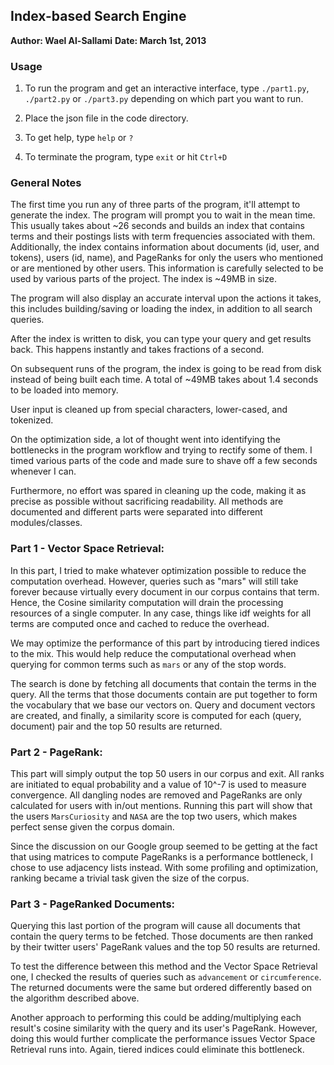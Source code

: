 ## Index-based Search Engine
**Author: Wael Al-Sallami**
**Date: March 1st, 2013**

### Usage
1. To run the program and get an interactive interface, type `./part1.py`, `./part2.py` or `./part3.py` depending on which part you want to run.

2. Place the json file in the code directory.

3. To get help, type `help` or `?`

4. To terminate the program, type `exit` or hit `Ctrl+D`


### General Notes
The first time you run any of three parts of the program, it'll attempt to generate the index. The program will prompt you to wait in the mean time. This usually takes about ~26 seconds and builds an index that contains terms and their postings lists with term frequencies associated with them. Additionally, the index contains information about documents (id, user, and tokens), users (id, name), and PageRanks for only the users who mentioned or are mentioned by other users. This information is carefully selected to be used by various parts of the project. The index is ~49MB in size.

The program will also display an accurate interval upon the actions it takes, this includes building/saving or loading the index, in addition to all search queries.

After the index is written to disk, you can type your query and get results back. This happens instantly and takes fractions of a second.

On subsequent runs of the program, the index is going to be read from disk instead of being built each time. A total of ~49MB takes about 1.4 seconds to be loaded into memory.

User input is cleaned up from special characters, lower-cased, and tokenized.

On the optimization side, a lot of thought went into identifying the bottlenecks in the program workflow and trying to rectify some of them. I timed various parts of the code and made sure to shave off a few seconds whenever I can.

Furthermore, no effort was spared in cleaning up the code, making it as precise as possible without sacrificing readability. All methods are documented and different parts were separated into different modules/classes.

### Part 1 - Vector Space Retrieval:
In this part, I tried to make whatever optimization possible to reduce the computation overhead. However, queries such as "mars" will still take forever because virtually every document in our corpus contains that term. Hence, the Cosine similarity computation will drain the processing resources of a single computer. In any case, things like idf weights for all terms are computed once and cached to reduce the overhead.

We may optimize the performance of this part by introducing tiered indices to the mix. This would help reduce the computational overhead when querying for common terms such as `mars` or any of the stop words.

The search is done by fetching all documents that contain the terms in the query. All the terms that those documents contain are put together to form the vocabulary that we base our vectors on. Query and document vectors are created, and finally, a similarity score is computed for each (query, document) pair and the top 50 results are returned. 

### Part 2 - PageRank:
This part will simply output the top 50 users in our corpus and exit. All ranks are initiated to equal probability and a value of 10^-7 is used to measure convergence. All dangling nodes are removed and PageRanks are only calculated for users with in/out mentions. Running this part will show that the users `MarsCuriosity` and `NASA` are the top two users, which makes perfect sense given the corpus domain.

Since the discussion on our Google group seemed to be getting at the fact that using matrices to compute PageRanks is a performance bottleneck, I chose to use adjacency lists instead. With some profiling and optimization, ranking became a trivial task given the size of the corpus.

### Part 3 - PageRanked Documents:
Querying this last portion of the program will cause all documents that contain the query terms to be fetched. Those documents are then ranked by their twitter users' PageRank values and the top 50 results are returned. 

To test the difference between this method and the Vector Space Retrieval one, I checked the results of queries such as `advancement` or `circumference`. The returned documents were the same but ordered differently based on the algorithm described above.

Another approach to performing this could be adding/multiplying each result's cosine similarity with the query and its user's PageRank. However, doing this would further complicate the performance issues Vector Space Retrieval runs into. Again, tiered indices could eliminate this bottleneck.
